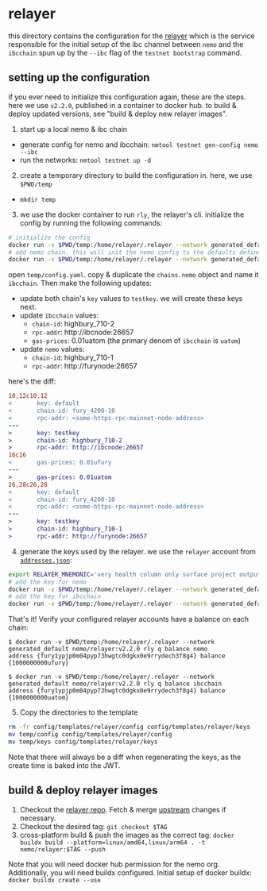 # relayer

this directory contains the configuration for the [relayer](https://github.com/Fury-Labs/relayer)
which is the service responsible for the initial setup of the ibc channel between `nemo` and the
`ibcchain` spun up by the `--ibc` flag of the `testnet bootstrap` command.

## setting up the configuration

if you ever need to initialize this configuration again, these are the steps.
here we use `v2.2.0`, published in a container to docker hub. to build & deploy updated versions,
see "build & deploy new relayer images".

1. start up a local nemo & ibc chain
  * generate config for nemo and ibcchain: `nmtool testnet gen-config nemo --ibc`
  * run the networks: `nmtool testnet up -d`
2. create a temporary directory to build the configuration in. here, we use `$PWD/temp`
  * `mkdir temp`
3. we use the docker container to run `rly`, the relayer's cli. initialize the config by running the following commands:
```bash
# initialize the config
docker run -v $PWD/temp:/home/relayer/.relayer --network generated_default nemo/relayer:v2.2.0 rly config init
# add nemo chain. this will init the nemo config to the defaults defined in https://github.com/cosmos/chain-registry
docker run -v $PWD/temp:/home/relayer/.relayer --network generated_default nemo/relayer:v2.2.0 rly chains add nemo
```
open `temp/config.yaml`. copy & duplicate the `chains.nemo` object and name it `ibcchain`.
Then make the following updates:
* update both chain's `key` values to `testkey`. we will create these keys next.
* update `ibcchain` values:
  * `chain-id`: highbury_710-2
  * `rpc-addr`: http://ibcnode:26657
  * `gas-prices`: 0.01uatom (the primary denom of `ibcchain` is `uatom`)
* update `nemo` values:
  * `chain-id`: highbury_710-1
  * `rpc-addr`: http://furynode:26657

here's the diff:
```diff
10,12c10,12
<       key: default
<       chain-id: fury_4200-10
<       rpc-addr: <some-https-rpc-mainnet-node-address>
---
>       key: testkey
>       chain-id: highbury_710-2
>       rpc-addr: http://ibcnode:26657
16c16
<       gas-prices: 0.01ufury
---
>       gas-prices: 0.01uatom
26,28c26,28
<       key: default
<       chain-id: fury_4200-10
<       rpc-addr: <some-https-rpc-mainnet-node-address>
---
>       key: testkey
>       chain-id: highbury_710-1
>       rpc-addr: http://furynode:26657
```
4. generate the keys used by the relayer. we use the `relayer` account from [`addresses.json`](../../common/addresses.json):
```bash
export RELAYER_MNEMONIC='very health column only surface project output absent outdoor siren reject era legend legal twelve setup roast lion rare tunnel devote style random food'
# add the key for nemo
docker run -v $PWD/temp:/home/relayer/.relayer --network generated_default nemo/relayer:v2.2.0 rly keys restore --coin-type 459 nemo testkey "$RELAYER_MNEMONIC"
# add the key for ibcchain
docker run -v $PWD/temp:/home/relayer/.relayer --network generated_default nemo/relayer:v2.2.0 rly keys restore --coin-type 459 ibcchain testkey "$RELAYER_MNEMONIC"
```

That's it! Verify your configured relayer accounts have a balance on each chain:
```
$ docker run -v $PWD/temp:/home/relayer/.relayer --network generated_default nemo/relayer:v2.2.0 rly q balance nemo
address {fury1ypjp0m04pyp73hwgtc0dgkx0e9rrydech3f8g4} balance {1000000000ufury}

$ docker run -v $PWD/temp:/home/relayer/.relayer --network generated_default nemo/relayer:v2.2.0 rly q balance ibcchain
address {fury1ypjp0m04pyp73hwgtc0dgkx0e9rrydech3f8g4} balance {1000000000uatom}
```

5. Copy the directories to the template
```bash
rm -fr config/templates/relayer/config config/templates/relayer/keys
mv temp/config config/templates/relayer/config
mv temp/keys config/templates/relayer/keys
```
Note that there will always be a diff when regenerating the keys, as the create time is baked into the JWT.

## build & deploy relayer images

1. Checkout the [relayer repo](https://github.com/Fury-Labs/relayer).
Fetch & merge [upstream](https://github.com/cosmos/relayer) changes if necessary.
2. Checkout the desired tag: `git checkout $TAG`
3. cross-platform build & push the images as the correct tag:
`docker buildx build --platform=linux/amd64,linux/arm64 . -t nemo/relayer:$TAG --push`

Note that you will need docker hub permission for the nemo org. Additionally, you will need buildx
configured. Initial setup of docker buildx: `docker buildx create --use`
